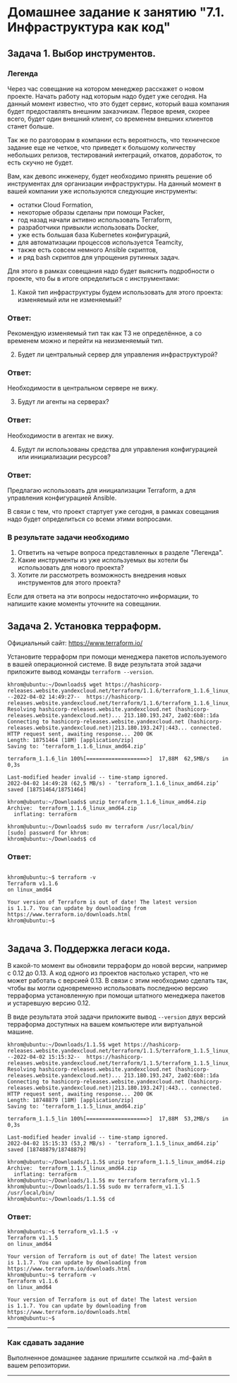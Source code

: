 # Домашнее задание к занятию "7.1. Инфраструктура как код"

## Задача 1. Выбор инструментов. 
 
### Легенда
 
Через час совещание на котором менеджер расскажет о новом проекте. Начать работу над которым надо 
будет уже сегодня. 
На данный момент известно, что это будет сервис, который ваша компания будет предоставлять внешним заказчикам.
Первое время, скорее всего, будет один внешний клиент, со временем внешних клиентов станет больше.

Так же по разговорам в компании есть вероятность, что техническое задание еще не четкое, что приведет к большому
количеству небольших релизов, тестирований интеграций, откатов, доработок, то есть скучно не будет.  
   
Вам, как девопс инженеру, будет необходимо принять решение об инструментах для организации инфраструктуры.
На данный момент в вашей компании уже используются следующие инструменты: 
- остатки Сloud Formation, 
- некоторые образы сделаны при помощи Packer,
- год назад начали активно использовать Terraform, 
- разработчики привыкли использовать Docker, 
- уже есть большая база Kubernetes конфигураций, 
- для автоматизации процессов используется Teamcity, 
- также есть совсем немного Ansible скриптов, 
- и ряд bash скриптов для упрощения рутинных задач.  

Для этого в рамках совещания надо будет выяснить подробности о проекте, что бы в итоге определиться с инструментами:

1. Какой тип инфраструктуры будем использовать для этого проекта: изменяемый или не изменяемый?

### Ответ:

Рекомендую изменяемый тип так как ТЗ не определённое, а со временем можно и перейти на неизменяемый тип.

2. Будет ли центральный сервер для управления инфраструктурой?

### Ответ:

Необходимости в центральном сервере не вижу.


3. Будут ли агенты на серверах?

### Ответ:

Необходимости в агентах не вижу.


4. Будут ли использованы средства для управления конфигурацией или инициализации ресурсов? 

### Ответ:

Предлагаю использовать для инициализации Terraform, а для управления конфигурацией Ansible.
 
В связи с тем, что проект стартует уже сегодня, в рамках совещания надо будет определиться со всеми этими вопросами.

### В результате задачи необходимо

1. Ответить на четыре вопроса представленных в разделе "Легенда". 
1. Какие инструменты из уже используемых вы хотели бы использовать для нового проекта? 
1. Хотите ли рассмотреть возможность внедрения новых инструментов для этого проекта? 

Если для ответа на эти вопросы недостаточно информации, то напишите какие моменты уточните на совещании.


## Задача 2. Установка терраформ. 

Официальный сайт: https://www.terraform.io/

Установите терраформ при помощи менеджера пакетов используемого в вашей операционной системе.
В виде результата этой задачи приложите вывод команды `terraform --version`.

```
khrom@ubuntu:~/Downloads$ wget https://hashicorp-releases.website.yandexcloud.net/terraform/1.1.6/terraform_1.1.6_linux_amd64.zip
--2022-04-02 14:49:27--  https://hashicorp-releases.website.yandexcloud.net/terraform/1.1.6/terraform_1.1.6_linux_amd64.zip
Resolving hashicorp-releases.website.yandexcloud.net (hashicorp-releases.website.yandexcloud.net)... 213.180.193.247, 2a02:6b8::1da
Connecting to hashicorp-releases.website.yandexcloud.net (hashicorp-releases.website.yandexcloud.net)|213.180.193.247|:443... connected.
HTTP request sent, awaiting response... 200 OK
Length: 18751464 (18M) [application/zip]
Saving to: ‘terraform_1.1.6_linux_amd64.zip’

terraform_1.1.6_lin 100%[===================>]  17,88M  62,5MB/s    in 0,3s    

Last-modified header invalid -- time-stamp ignored.
2022-04-02 14:49:28 (62,5 MB/s) - ‘terraform_1.1.6_linux_amd64.zip’ saved [18751464/18751464]

khrom@ubuntu:~/Downloads$ unzip terraform_1.1.6_linux_amd64.zip 
Archive:  terraform_1.1.6_linux_amd64.zip
  inflating: terraform 
  
khrom@ubuntu:~/Downloads$ sudo mv terraform /usr/local/bin/
[sudo] password for khrom: 
khrom@ubuntu:~/Downloads$ cd
```
### Ответ:

```

khrom@ubuntu:~$ terraform -v
Terraform v1.1.6
on linux_amd64

Your version of Terraform is out of date! The latest version
is 1.1.7. You can update by downloading from https://www.terraform.io/downloads.html
khrom@ubuntu:~$ 
 

```

## Задача 3. Поддержка легаси кода. 

В какой-то момент вы обновили терраформ до новой версии, например с 0.12 до 0.13. 
А код одного из проектов настолько устарел, что не может работать с версией 0.13. 
В связи с этим необходимо сделать так, чтобы вы могли одновременно использовать последнюю версию терраформа установленную при помощи
штатного менеджера пакетов и устаревшую версию 0.12. 

В виде результата этой задачи приложите вывод `--version` двух версий терраформа доступных на вашем компьютере 
или виртуальной машине.



```
khrom@ubuntu:~/Downloads/1.1.5$ wget https://hashicorp-releases.website.yandexcloud.net/terraform/1.1.5/terraform_1.1.5_linux_amd64.zip
--2022-04-02 15:15:32--  https://hashicorp-releases.website.yandexcloud.net/terraform/1.1.5/terraform_1.1.5_linux_amd64.zip
Resolving hashicorp-releases.website.yandexcloud.net (hashicorp-releases.website.yandexcloud.net)... 213.180.193.247, 2a02:6b8::1da
Connecting to hashicorp-releases.website.yandexcloud.net (hashicorp-releases.website.yandexcloud.net)|213.180.193.247|:443... connected.
HTTP request sent, awaiting response... 200 OK
Length: 18748879 (18M) [application/zip]
Saving to: ‘terraform_1.1.5_linux_amd64.zip’

terraform_1.1.5_lin 100%[===================>]  17,88M  53,2MB/s    in 0,3s    

Last-modified header invalid -- time-stamp ignored.
2022-04-02 15:15:33 (53,2 MB/s) - ‘terraform_1.1.5_linux_amd64.zip’ saved [18748879/18748879]

khrom@ubuntu:~/Downloads/1.1.5$ unzip terraform_1.1.5_linux_amd64.zip 
Archive:  terraform_1.1.5_linux_amd64.zip
  inflating: terraform 
khrom@ubuntu:~/Downloads/1.1.5$ mv terraform terraform_v1.1.5
khrom@ubuntu:~/Downloads/1.1.5$ sudo mv terraform_v1.1.5 /usr/local/bin/
khrom@ubuntu:~/Downloads/1.1.5$ cd
```
### Ответ:

```
khrom@ubuntu:~$ terraform_v1.1.5 -v
Terraform v1.1.5
on linux_amd64

Your version of Terraform is out of date! The latest version
is 1.1.7. You can update by downloading from https://www.terraform.io/downloads.html
khrom@ubuntu:~$ terraform -v
Terraform v1.1.6
on linux_amd64

Your version of Terraform is out of date! The latest version
is 1.1.7. You can update by downloading from https://www.terraform.io/downloads.html
khrom@ubuntu:~$ 

```

---

### Как cдавать задание

Выполненное домашнее задание пришлите ссылкой на .md-файл в вашем репозитории.

---
